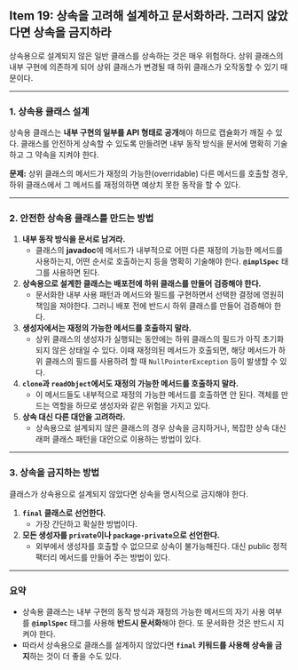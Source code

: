 ## Item 19: 상속을 고려해 설계하고 문서화하라. 그러지 않았다면 상속을 금지하라

상속용으로 설계되지 않은 일반 클래스를 상속하는 것은 매우 위험하다. 상위 클래스의 내부 구현에 의존하게 되어 상위 클래스가 변경될 때 하위 클래스가 오작동할 수 있기 때문이다.

---

### 1. 상속용 클래스 설계

상속용 클래스는 **내부 구현의 일부를 API 형태로 공개**해야 하므로 캡슐화가 깨질 수 있다. 클래스를 안전하게 상속할 수 있도록 만들려면 내부 동작 방식을 문서에 명확히 기술하고 그 약속을 지켜야 한다.

**문제:** 상위 클래스의 메서드가 재정의 가능한(overridable) 다른 메서드를 호출할 경우, 하위 클래스에서 그 메서드를 재정의하면 예상치 못한 동작을 할 수 있다.

---

### 2. 안전한 상속용 클래스를 만드는 방법

1. **내부 동작 방식을 문서로 남겨라.**
    - 클래스의 **javadoc**에 메서드가 내부적으로 어떤 다른 재정의 가능한 메서드를 사용하는지, 어떤 순서로 호출하는지 등을 명확히 기술해야 한다. **`@implSpec`** 태그를 사용하면 된다.
2. **상속용으로 설계한 클래스는 배포전에 하위 클래스를 만들어 검증해야 한다.**
    - 문서화한 내부 사용 패턴과 메서드와 필드를 구현하면서 선택한 결정에 영원히 책임을 져야한다. 그러니 배포 전에 반드시 하위 클래스를 만들어 검증해야 한다.
3. **생성자에서는 재정의 가능한 메서드를 호출하지 말라.**
    - 상위 클래스의 생성자가 실행되는 동안에는 하위 클래스의 필드가 아직 초기화되지 않은 상태일 수 있다. 이때 재정의된 메서드가 호출되면, 해당 메서드가 하위 클래스의 필드를 사용하려 할 때 `NullPointerException` 등이 발생할 수 있다.
4. **`clone`과 `readObject`에서도 재정의 가능한 메서드를 호출하지 말라.**
    - 이 메서드들도 내부적으로 재정의 가능한 메서드를 호출하면 안 된다. 객체를 만드는 역할을 하므로 생성자와 같은 위험을 가지고 있다.
5. **상속 대신 다른 대안을 고려하라.**
    - 상속용으로 설계되지 않은 클래스의 경우 상속을 금지하거나, 복잡한 상속 대신 래퍼 클래스 패턴을 대안으로 이용하는 방법이 있다.

---

### 3. 상속을 금지하는 방법

클래스가 상속용으로 설계되지 않았다면 상속을 명시적으로 금지해야 한다.

1. **`final` 클래스로 선언한다.**
    - 가장 간단하고 확실한 방법이다.
2. **모든 생성자를 `private`이나 `package-private`으로 선언한다.**
    - 외부에서 생성자를 호출할 수 없으므로 상속이 불가능해진다. 대신 public 정적 팩터리 메서드를 만들어 주는 방법이 있다.

---

### 요약

- 상속용 클래스는 내부 구현의 동작 방식과 재정의 가능한 메서드의 자기 사용 여부를 **`@implSpec`** 태그를 사용해 **반드시 문서화**해야 한다. 또 문서화한 것은 반드시 지켜야 한다.
- 따라서 상속용으로 클래스를 설계하지 않았다면 **`final` 키워드를 사용해 상속을 금지**하는 것이 더 좋을 수도 있다.
